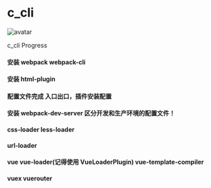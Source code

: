 # c_cli

![avatar](http://212.64.75.109/image/file-1725445a2cd.png)

c_cli Progress

#### 安装 webpack webpack-cli

#### 安装 html-plugin

#### 配置文件完成 入口出口，插件安装配置

#### 安装 webpack-dev-server 区分开发和生产环境的配置文件！

#### css-loader less-loader

#### url-loader

#### vue vue-loader(记得使用 VueLoaderPlugin) vue-template-compiler

#### vuex vuerouter

